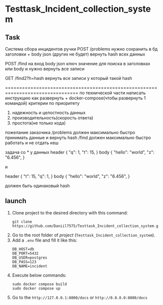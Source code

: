 # Testtask_Incident_collection_system

## Task
Система сбора инцидентов
ручки
POST /problems
нужно сохранить в бд заголовки + body json (других не будет)
вернуть hash всех данных

POST /find
на вход body json ключ значение для поиска в заголовках или body
и нужно вернуть все записи

GET /find2?h=hash
вернуть все записи у который такой hash

================================================================================
по технической части
написать инструкцию как развернуть + docker-compose(чтобы развернуть 1 командой)
критерии по приоритету
1) надежность и целостность данных
2) производительность(скорость ответа)
3) простота(не только кода)

пожелание заказчика
/problems должен максимально быстро принимать данные и вернуть hash
/find должен максимально быстро работать и не отдать кеш

задача со *
у данных 
header
{
    "q": 1,
    "t": 15,
}
body
{
    "hello": "world",
    "z": "6.456",
}

и 

header
{
    "t": 15,
    "q": 1,
}
body
{
    "hello": "world",
    "z": "6.456",
}

должен быть одинаковый hash



## launch
1. Clone project to the desired directory with this command:
    ```
    git clone https://github.com/Daniil7575/Testtask_Incident_collection_system.git
    ```
2. Go to the root folder of *project* (`Testtask_Incident_collection_system`).
3. Add a `.env` file and fill it like this:
    ```
    DB_HOST=db
    DB_PORT=5432
    DB_USER=postgres
    DB_PASS=123
    DB_NAME=incident
    ```
4. Execute below commands:
   ```
   sudo docker compose build
   sudo docker compose up
   ```
5. Go to the `http://127.0.0.1:8000/docs` or `http://0.0.0.0:8000/docs`
